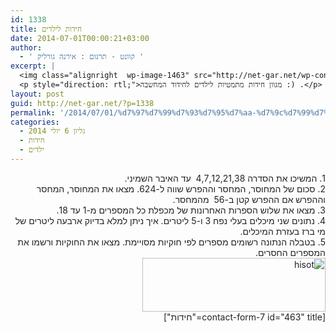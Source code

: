```yaml
---
id: 1338
title: חידות לילדים
date: 2014-07-01T00:00:21+03:00
author:
  - ' קוונט - תרגום : אירנה גורליק '
excerpt: |
  <img class="alignright  wp-image-1463" src="http://net-gar.net/wp-content/uploads/2014/07/logo_sh.gif" alt="logo_sh" width="125" height="53" />
  <p style="direction: rtl;">מגוון חידות מתמטיות לילדים לחידוד המחשבה :) .</p>
layout: post
guid: http://net-gar.net/?p=1338
permalink: '/2014/07/01/%d7%97%d7%99%d7%93%d7%95%d7%aa-%d7%9c%d7%99%d7%9c%d7%93%d7%99%d7%9d-4/'
categories:
  - גליון 6 יולי 2014
  - חידות
  - ילדים
---
```

<div dir="rtl" style="color: #222222;">
  1. המשיכו את הסדרה 4,7,12,21,38  עד האיבר השמיני.
</div>

<div dir="rtl" style="color: #222222;">
  2. סכום של המחוסר, המחסר וההפרש שווה ל-624. מצאו את המחוסר, המחסר וההפרש אם ההפרש קטן ב-56  מהמחסר.
</div>

<div dir="rtl" style="color: #222222;">
  3. מצאו את שלוש הספרות האחרונות של מכפלת כל המספרים מ-1 עד 18.
</div>

<div dir="rtl" style="color: #222222;">
  4. נתונים שני מיכלים בעלי נפח 3 ו-5 ליטרים. איך ניתן למלא בדיוק ארבעה ליטרים של מי ברז בעזרת המיכלים.
</div>

<div dir="rtl" style="color: #222222;">
  5. בטבלה הנתונה רשומים מספרים לפי חוקיות מסויימת. מצאו את החוקיות ורשמו את המספרים החסרים.
</div>

<div dir="rtl" style="color: #222222;">
</div>

<div dir="rtl" style="color: #222222;">
  <img class="aligncenter wp-image-1339 size-full" src="http://net-gar.net/wp-content/uploads/2014/06/hisot.png" alt="hisot" width="293" height="86" />
</div>

<div dir="rtl" style="color: #222222;">
</div>

<div dir="rtl" style="color: #222222;">
  [contact-form-7 id="463" title="חידות"]
</div>